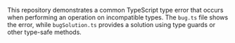 This repository demonstrates a common TypeScript type error that occurs when performing an operation on incompatible types. The `bug.ts` file shows the error, while `bugSolution.ts` provides a solution using type guards or other type-safe methods.